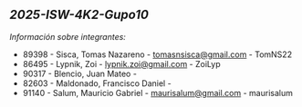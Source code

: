 ***2025-ISW-4K2-Gupo10***
---
*Información sobre integrantes:*

- 89398 - Sisca, Tomas Nazareno - tomasnsisca@gmail.com - TomNS22
- 86495 - Lypnik, Zoi - lypnik.zoi@gmail.com - ZoiLyp
- 90317 - Blencio, Juan Mateo -
- 82603 - Maldonado,  Francisco Daniel - 
- 91140 - Salum, Mauricio Gabriel - maurisalum@gmail.com - maurisalum
